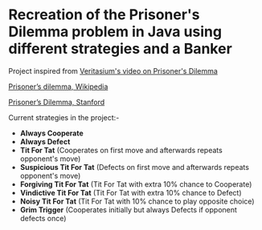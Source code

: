 <h1> Recreation of the Prisoner's Dilemma problem in Java using different strategies and a Banker </h1>

Project inspired from [Veritasium's video on Prisoner's Dilemma](https://www.youtube.com/watch?v=mScpHTIi-kM&ab_channel=Veritasium)

[Prisoner’s dilemma, Wikipedia](https://en.wikipedia.org/wiki/Prisoner%27s_dilemma)

[Prisoner’s Dilemma, Stanford](https://plato.stanford.edu/entries/prisoner-dilemma/)

Current strategies in the project:-
- **Always Cooperate**
- **Always Defect**
- **Tit For Tat** (Cooperates on first move and afterwards repeats opponent's move)
- **Suspicious Tit For Tat** (Defects on first move and afterwards repeats opponent's move)
- **Forgiving Tit For Tat** (Tit For Tat with extra 10% chance to Cooperate)
- **Vindictive Tit For Tat** (Tit For Tat with extra 10% chance to Defect)
- **Noisy Tit For Tat** (Tit For Tat with 10% chance to play opposite choice)
- **Grim Trigger** (Cooperates initially but always Defects if opponent defects once)
